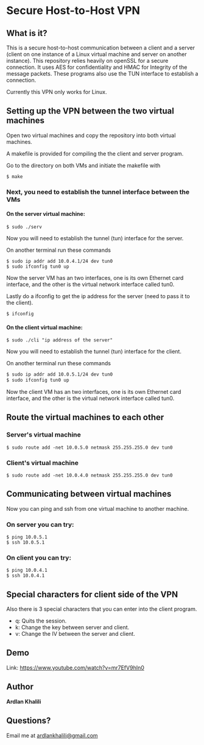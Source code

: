 # Secure Host-to-Host VPN

## What is it?
This is a secure host-to-host communication between a client and a server (client on one instance of a Linux virtual machine and server on another instance). This repository relies heavily on openSSL for a secure connection. It uses AES for confidentiality and HMAC for Integrity of the message packets. These programs also use the TUN interface to establish a connection.

Currently this VPN only works for Linux.

## Setting up the VPN between the two virtual machines

Open two virtual machines and copy the repository into both virtual machines.

A makefile is provided for compiling the the client and server program. 

Go to the directory on both VMs and initiate the makefile with

```
$ make
```

### Next, you need to establish the tunnel interface between the VMs

#### On the server virtual machine:
```
$ sudo ./serv
```

Now you will need to establish the tunnel (tun) interface for the server.

On another terminal run these commands

```
$ sudo ip addr add 10.0.4.1/24 dev tun0
$ sudo ifconfig tun0 up
```

Now the server VM has an two interfaces, one is its own Ethernet card interface, and the other is the virtual network interface called tun0.

Lastly do a ifconfig to get the ip address for the server (need to pass it to the client).

```
$ ifconfig
```


#### On the client virtual machine:
```
$ sudo ./cli "ip address of the server"
```

Now you will need to establish the tunnel (tun) interface for the client.

On another terminal run these commands

```sh
$ sudo ip addr add 10.0.5.1/24 dev tun0
$ sudo ifconfig tun0 up
```

Now the client VM has an two interfaces, one is its own Ethernet card interface, and the other is the virtual network interface called tun0.

## Route the virtual machines to each other

### Server's virtual machine
```
$ sudo route add -net 10.0.5.0 netmask 255.255.255.0 dev tun0
```

### Client's virtual machine
```
$ sudo route add -net 10.0.4.0 netmask 255.255.255.0 dev tun0
```

## Communicating between virtual machines

Now you can ping and ssh from one virtual machine to another machine.

### On server you can try:
```
$ ping 10.0.5.1
$ ssh 10.0.5.1
```
### On client you can try:
```
$ ping 10.0.4.1
$ ssh 10.0.4.1
```

## Special characters for client side of the VPN

Also there is 3 special characters that you can enter into the client program.

* q: Quits the session.
* k: Change the key between server and client.
* v: Change the IV between the server and client.


## Demo

Link: https://www.youtube.com/watch?v=mr7EfV9hIn0

## Author

**Ardlan Khalili**

## Questions?

Email me at ardlankhalili@gmail.com